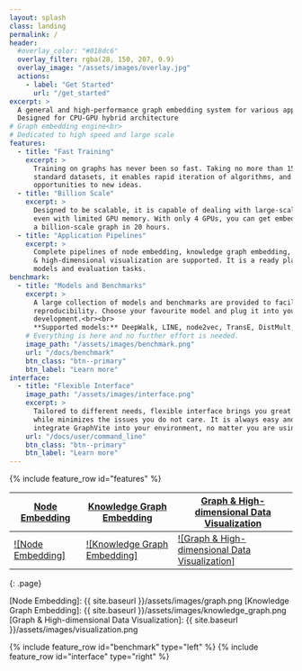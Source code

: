 ```yaml
---
layout: splash
class: landing
permalink: /
header:
  #overlay_color: "#018dc6"
  overlay_filter: rgba(28, 150, 207, 0.9)
  overlay_image: "/assets/images/overlay.jpg"
  actions:
    - label: "Get Started"
      url: "/get_started"
excerpt: >
  A general and high-performance graph embedding system for various applications<br>
  Designed for CPU-GPU hybrid architecture
# Graph embedding engine<br>
# Dedicated to high speed and large scale
features:
  - title: "Fast Training"
    excerpt: >
      Training on graphs has never been so fast. Taking no more than 15 minutes on
      standard datasets, it enables rapid iteration of algorithms, and brings
      opportunities to new ideas.
  - title: "Billion Scale"
    excerpt: >
      Designed to be scalable, it is capable of dealing with large-scale graphs,
      even with limited GPU memory. With only 4 GPUs, you can get embeddings of 
      a billion-scale graph in 20 hours.
  - title: "Application Pipelines"
    excerpt: >
      Complete pipelines of node embedding, knowledge graph embedding, and graph
      & high-dimensional visualization are supported. It is a ready playground for
      models and evaluation tasks.
benchmark:
  - title: "Models and Benchmarks"
    excerpt: >
      A large collection of models and benchmarks are provided to facilitate fast
      reproducibility. Choose your favourite model and plug it into your research or 
      development.<br><br>
      **Supported models:** DeepWalk, LINE, node2vec, TransE, DistMult, ComplEx, RotatE, LargeVis, ...
    # Everything is here and no further effort is needed.
    image_path: "/assets/images/benchmark.png"
    url: "/docs/benchmark"
    btn_class: "btn--primary"
    btn_label: "Learn more"
interface:
  - title: "Flexible Interface"
    image_path: "/assets/images/interface.png"
    excerpt: >
      Tailored to different needs, flexible interface brings you great user experience,
      while minimizes the issues you do not care. It is always easy and efficient to
      integrate GraphVite into your environment, no matter you are using Python or C/C++.
    url: "/docs/user/command_line"
    btn_class: "btn--primary"
    btn_label: "Learn more"
---
```


{% include feature_row id="features" %}

| [Node Embedding][1]    | [Knowledge Graph Embedding][2]    | [Graph & High-dimensional Data Visualization][3]    |
|------------------------|-----------------------------------|-----------------------------------------------------|
| [![Node Embedding]][1] | [![Knowledge Graph Embedding]][2] | [![Graph & High-dimensional Data Visualization]][3] |
{: .page}

[1]: /docs/overview#node-embedding
[2]: /docs/overview#knowledge-graph-embedding
[3]: /docs/overview#graph-high-dimensional-data-visualization
[Node Embedding]: {{ site.baseurl }}/assets/images/graph.png
[Knowledge Graph Embedding]: {{ site.baseurl }}/assets/images/knowledge_graph.png
[Graph & High-dimensional Data Visualization]: {{ site.baseurl }}/assets/images/visualization.png

{% include feature_row id="benchmark" type="left" %}
{% include feature_row id="interface" type="right" %}
